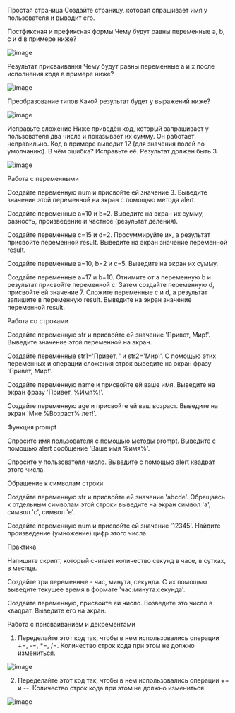 Простая страница
Создайте страницу, которая спрашивает имя у пользователя и выводит его.

Постфиксная и префиксная формы
Чему будут равны переменные a, b, c и d в примере ниже?

![image](https://github.com/AP-Yroki/JS_lesson1/assets/144231060/e78f5dad-0253-4930-b83a-1b71f6b895ed)

Результат присваивания
Чему будут равны переменные a и x после исполнения кода в примере ниже?

![image](https://github.com/AP-Yroki/JS_lesson1/assets/144231060/0421058d-611c-41fd-b3f3-198f46e9e0fe)

Преобразование типов
Какой результат будет у выражений ниже?

![image](https://github.com/AP-Yroki/JS_lesson1/assets/144231060/a33f6c40-30bf-44b2-a6fe-11c6b8987190)

Исправьте сложение
Ниже приведён код, который запрашивает у пользователя два числа и показывает их сумму.
Он работает неправильно. Код в примере выводит 12 (для значения полей по умолчанию).
В чём ошибка? Исправьте её. Результат должен быть 3.

![image](https://github.com/AP-Yroki/JS_lesson1/assets/144231060/c8f51956-110f-4c0b-aa24-180816207977)

Работа с переменными

 Создайте переменную num и присвойте ей значение 3. Выведите значение этой переменной на экран с помощью метода alert.

 Создайте переменные a=10 и b=2. Выведите на экран их сумму, разность, произведение и частное (результат деления).

 Создайте переменные c=15 и d=2. Просуммируйте их, а результат присвойте переменной result. Выведите на экран значение переменной result.

 Создайте переменные a=10, b=2 и c=5. Выведите на экран их сумму.

 Создайте переменные a=17 и b=10. Отнимите от a переменную b и результат присвойте переменной c. Затем создайте переменную d, присвойте ей значение 7. Сложите переменные c и d, а результат запишите в переменную result. Выведите на экран значение переменной result.

Работа со строками

 Создайте переменную str и присвойте ей значение 'Привет, Мир!'. Выведите значение этой переменной на экран.

 Создайте переменные str1='Привет, ' и str2='Мир!'. С помощью этих переменных и операции сложения строк выведите на экран фразу 'Привет, Мир!'.

 Создайте переменную name и присвойте ей ваше имя. Выведите на экран фразу 'Привет, %Имя%!'.

 Создайте переменную age и присвойте ей ваш возраст. Выведите на экран 'Мне %Возраст% лет!'.

Функция prompt

 Спросите имя пользователя с помощью методы prompt. Выведите с помощью alert сообщение 'Ваше имя %имя%'.

 Спросите у пользователя число. Выведите с помощью alert квадрат этого числа.

Обращение к символам строки

 Создайте переменную str и присвойте ей значение 'abcde'. Обращаясь к отдельным символам этой строки выведите на экран символ 'a', символ 'c', символ 'e'.

 Создайте переменную num и присвойте ей значение '12345'. Найдите произведение (умножение) цифр этого числа.

Практика

 Напишите скрипт, который считает количество секунд в часе, в сутках, в месяце.

 Создайте три переменные - час, минута, секунда. С их помощью выведите текущее время в формате 'час:минута:секунда'.

 Создайте переменную, присвойте ей число. Возведите это число в квадрат. Выведите его на экран.

Работа с присваиванием и декрементами

 1. Переделайте этот код так, чтобы в нем использовались операции +=, -=, *=, /=. Количество строк кода при этом не должно измениться.

![image](https://github.com/AP-Yroki/JS_lesson1/assets/144231060/96142767-c2fc-44a1-825d-17ec0974f3e2)

 2. Переделайте этот код так, чтобы в нем использовались операции ++ и --. Количество строк кода при этом не должно измениться.

![image](https://github.com/AP-Yroki/JS_lesson1/assets/144231060/87999b17-896d-4fe1-8eab-46e70892cbfd)
